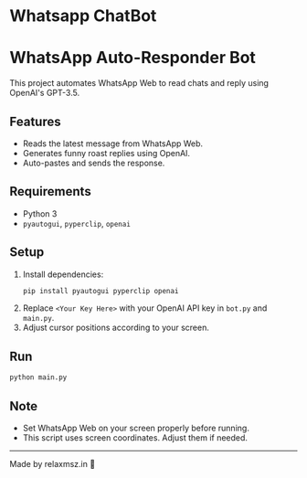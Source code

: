 # Whatsapp ChatBot 
# WhatsApp Auto-Responder Bot

This project automates WhatsApp Web to read chats and reply using OpenAI's GPT-3.5.

## Features
- Reads the latest message from WhatsApp Web.
- Generates funny roast replies using OpenAI.
- Auto-pastes and sends the response.

## Requirements
- Python 3
- `pyautogui`, `pyperclip`, `openai`

## Setup
1. Install dependencies:
   ```bash
   pip install pyautogui pyperclip openai
   ```
2. Replace `<Your Key Here>` with your OpenAI API key in `bot.py` and `main.py`.
3. Adjust cursor positions according to your screen.

## Run
```bash
python main.py
```

## Note
- Set WhatsApp Web on your screen properly before running.
- This script uses screen coordinates. Adjust them if needed.

---

Made by relaxmsz.in 🌟

